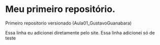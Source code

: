 # Meu primeiro repositório. 
 Primeiro repositorio versionado (Aula01_GustavoGuanabara)

Essa linha eu adicionei diretamente pelo site.
Essa linha adicionei só de teste
